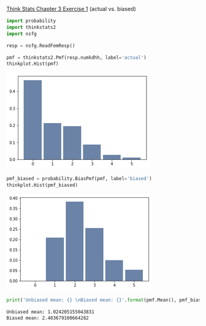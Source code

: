 [Think Stats Chapter 3 Exercise 1](http://greenteapress.com/thinkstats2/html/thinkstats2004.html#toc31) (actual vs. biased)

```python
import probability
import thinkstats2
import nsfg
```


```python
resp = nsfg.ReadFemResp()
```


```python
pmf = thinkstats2.Pmf(resp.numkdhh, label='actual')
thinkplot.Hist(pmf)
```


![png](output_11_0.png)



```python
pmf_biased = probability.BiasPmf(pmf, label='biased')
thinkplot.Hist(pmf_biased)
```


![png](output_12_0.png)



```python
print('Unbiased mean: {} \nBiased mean: {}'.format(pmf.Mean(), pmf_biased.Mean()))
```

    Unbiased mean: 1.024205155043831
    Biased mean: 2.403679100664282
